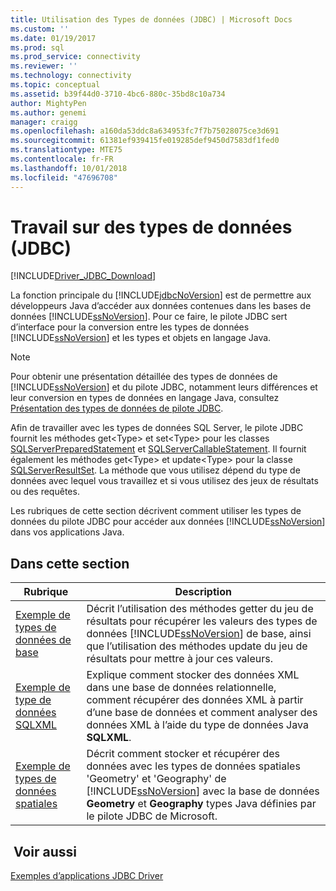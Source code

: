 ```yaml
---
title: Utilisation des Types de données (JDBC) | Microsoft Docs
ms.custom: ''
ms.date: 01/19/2017
ms.prod: sql
ms.prod_service: connectivity
ms.reviewer: ''
ms.technology: connectivity
ms.topic: conceptual
ms.assetid: b39f44d0-3710-4bc6-880c-35bd8c10a734
author: MightyPen
ms.author: genemi
manager: craigg
ms.openlocfilehash: a160da53ddc8a634953fc7f7b75028075ce3d691
ms.sourcegitcommit: 61381ef939415fe019285def9450d7583df1fed0
ms.translationtype: MTE75
ms.contentlocale: fr-FR
ms.lasthandoff: 10/01/2018
ms.locfileid: "47696708"
---
```

# <a name="working-with-data-types-jdbc"></a>Travail sur des types de données (JDBC)

[!INCLUDE[Driver_JDBC_Download](../../includes/driver_jdbc_download.md)]

La fonction principale du [!INCLUDE[jdbcNoVersion](../../includes/jdbcnoversion_md.md)] est de permettre aux développeurs Java d’accéder aux données contenues dans les bases de données [!INCLUDE[ssNoVersion](../../includes/ssnoversion-md.md)]. Pour ce faire, le pilote JDBC sert d’interface pour la conversion entre les types de données [!INCLUDE[ssNoVersion](../../includes/ssnoversion-md.md)] et les types et objets en langage Java.  
  
> [!NOTE]  
> Pour obtenir une présentation détaillée des types de données de [!INCLUDE[ssNoVersion](../../includes/ssnoversion-md.md)] et du pilote JDBC, notamment leurs différences et leur conversion en types de données en langage Java, consultez [Présentation des types de données de pilote JDBC](../../connect/jdbc/understanding-the-jdbc-driver-data-types.md).  
  
Afin de travailler avec les types de données SQL Server, le pilote JDBC fournit les méthodes get\<Type> et set\<Type> pour les classes [SQLServerPreparedStatement](../../connect/jdbc/reference/sqlserverpreparedstatement-class.md) et [SQLServerCallableStatement](../../connect/jdbc/reference/sqlservercallablestatement-class.md). Il fournit également les méthodes get\<Type> et update\<Type> pour la classe [SQLServerResultSet](../../connect/jdbc/reference/sqlserverresultset-class.md). La méthode que vous utilisez dépend du type de données avec lequel vous travaillez et si vous utilisez des jeux de résultats ou des requêtes.  
  
Les rubriques de cette section décrivent comment utiliser les types de données du pilote JDBC pour accéder aux données [!INCLUDE[ssNoVersion](../../includes/ssnoversion-md.md)] dans vos applications Java.  
  
## <a name="in-this-section"></a>Dans cette section  
  
|Rubrique|Description|  
|-----------|-----------------|  
|[Exemple de types de données de base](../../connect/jdbc/basic-data-types-sample.md)|Décrit l’utilisation des méthodes getter du jeu de résultats pour récupérer les valeurs des types de données [!INCLUDE[ssNoVersion](../../includes/ssnoversion-md.md)] de base, ainsi que l’utilisation des méthodes update du jeu de résultats pour mettre à jour ces valeurs.|  
|[Exemple de type de données SQLXML](../../connect/jdbc/sqlxml-data-type-sample.md)|Explique comment stocker des données XML dans une base de données relationnelle, comment récupérer des données XML à partir d’une base de données et comment analyser des données XML à l’aide du type de données Java **SQLXML**.|  
|[Exemple de types de données spatiales](../../connect/jdbc/spatial-data-types-sample.md)|Décrit comment stocker et récupérer des données avec les types de données spatiales 'Geometry' et 'Geography' de [!INCLUDE[ssNoVersion](../../includes/ssnoversion-md.md)] avec la base de données **Geometry** et **Geography** types Java définies par le pilote JDBC de Microsoft.|

## <a name="see-also"></a> Voir aussi

[Exemples d’applications JDBC Driver](../../connect/jdbc/sample-jdbc-driver-applications.md)  

